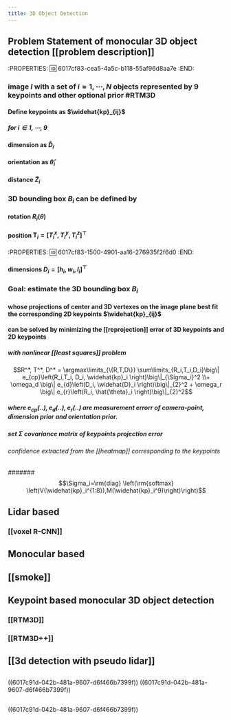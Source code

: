 ```yaml
---
title: 3D Object Detection
---
```


## Problem Statement of monocular 3D object detection [[problem description]]
:PROPERTIES:
:id: 6017cf83-cea5-4a5c-b118-55af96d8aa7e
:END:
### image $I$ with a set of $i=1, \cdots, N$ objects represented by 9 keypoints and other optional prior #RTM3D
#### Define keypoints as $\widehat{kp}_{ij}$
##### for $i\in{1,\cdots,9}$
#### dimension as $\widehat{D}_i$
#### orientation as $\hat{\theta}_i$
#### distance $\widehat{Z}_i$
### 3D bounding box $B_i$ can be defined by
#### rotation $R_i(\theta)$
#### position $\mathbf{T}_i=[T_i^x,T_i^y,T_i^z]^{\top}$
:PROPERTIES:
:id: 6017cf83-1500-4901-aa16-276935f2f6d0
:END:
#### dimensions $D_i=[h_i,w_i,l_i]^{\top}$
### **Goal**: estimate the 3D bounding box $B_i$
#### whose projections of center and 3D vertexes on the image plane best fit the corresponding 2D keypoints $\widehat{kp}_{ij}$
#### can be solved by minimizing the [[reprojection]] error of 3D keypoints and 2D keypoints
##### with nonlinear [[least squares]] problem
#####
$$R^*, T^*, D^* = \argmax\limits_{\{R,T,D\}} \sum\limits_{R_i,T_i,D_i}\big\| e_{cp}\left(R_i,T_i, D_i, \widehat{kp}_i \right)\big\|_{\Sigma_i}^2 \\+ \omega_d \big\| e_{d}\left(D_i, \widehat{D}_i \right)\big\|_{2}^2 + \omega_r \big\| e_{r}\left(R_i, \hat{\theta}_i \right)\big\|_{2}^2$$
##### where $e_{cp}(..), e_d(..),e_r(..)$ are measurement errorr of camera-point, dimension prior and orientation prior.
##### set $\Sigma$ covariance matrix of keypoints projection error
###### confidence extracted from the [[heatmap]] corresponding to the keypoints
#######
$$\Sigma_i=\rm{diag} \left(\rm{softmax} \left(V(\widehat{kp}_i^{1:8}),M(\widehat{kp}_i^9)\right)\right)$$
##
## Lidar based
### [[voxel R-CNN]]
## Monocular based
## [[smoke]]
## Keypoint based monocular 3D object detection
### [[RTM3D]]
### [[RTM3D++]]
## [[3d detection with pseudo lidar]]
##
##
((6017c91d-042b-481a-9607-d6f466b7399f))
((6017c91d-042b-481a-9607-d6f466b7399f))
##
((6017c91d-042b-481a-9607-d6f466b7399f))
